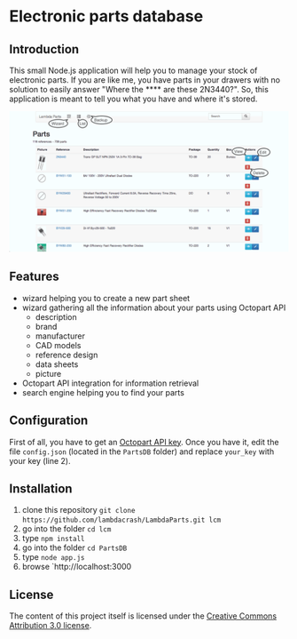 # Electronic parts database
## Introduction
This small Node.js application will help you to manage your stock of electronic parts. If you are like me, you have parts in your drawers with no solution to easily answer "Where the **** are these 2N3440?". So, this application is meant to tell you what you have and where it's stored.

![Demo](https://raw.githubusercontent.com/lambdacrash/LambdaParts/master/animation.gif)

## Features
* wizard helping you to create a new part sheet
* wizard gathering all the information about your parts using Octopart API
  * description
  * brand
  * manufacturer
  * CAD models
  * reference design
  * data sheets
  * picture
* Octopart API integration for information retrieval 
* search engine helping you to find your parts

## Configuration
First of all, you have to get an [Octopart API key](http://octopart.com/api/home). Once you have it, edit the file `config.json` (located in the `PartsDB` folder) and replace `your_key` with your key (line 2).

## Installation
1. clone this repository `git clone https://github.com/lambdacrash/LambdaParts.git lcm` 
2. go into the folder `cd lcm`
3. type `npm install`
4. go into the folder `cd PartsDB`
5. type `node app.js`
6. browse `http://localhost:3000

## License
The content of this project itself is licensed under the
[Creative Commons Attribution 3.0 license](http://creativecommons.org/licenses/by/3.0/us/deed.en_US).

